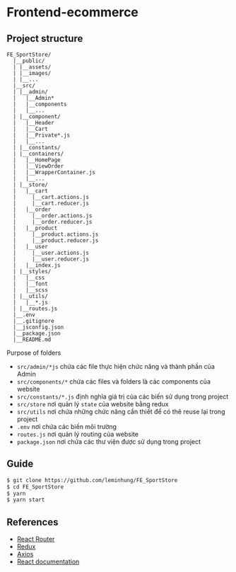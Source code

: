 # Frontend-ecommerce

## Project structure
```
FE_SportStore/
  |__public/
  | |__assets/
  | |__images/
  | |__...
  |__src/
  | |__admin/
  |   |__Admin*
  |   |__components
  |   |__...
  | |__component/
  |   |__Header
  |   |__Cart
  |   |__Private*.js
  |   |__...
  | |__constants/
  | |__containers/
  |   |__HomePage
  |   |__ViewOrder
  |   |__WrapperContainer.js
  |   |__...
  | |__store/
  |   |__cart
  |     |__cart.actions.js
  |     |__cart.reducer.js
  |   |__order
  |     |__order.actions.js
  |     |__order.reducer.js
  |   |__product
  |     |__product.actions.js
  |     |__product.reducer.js
  |   |__user
  |     |__user.actions.js
  |     |__user.reducer.js
  |   |__index.js
  | |__styles/
  |   |__css
  |   |__font
  |   |__scss
  | |__utils/
  |   |__*.js
  | |__routes.js  
  |__.env
  |__.gitignore
  |__jsconfig.json
  |__package.json
  |__README.md
```

Purpose of folders
* `src/admin/*js` chứa các file thực hiện chức năng và thành phần của Admin
* `src/components/*` chứa các files và folders là các components của website
* `src/constants/*.js` định nghĩa giá trị của các biến  sử dụng trong project 
* `src/store` nơi quản lý `state` của website bằng redux 
* `src/utils` nơi chứa những chức năng cần thiết để có thê reuse lại trong project 
* `.env` nơi chứa các biến môi trường
* `routes.js` nơi quản lý routing của website
* `package.json` nơi chứa các thư viện được sử dụng trong project


## Guide

```sh
$ git clone https://github.com/leminhung/FE_SportStore
$ cd FE_SportStore
$ yarn 
$ yarn start
```

## References

- [React Router](https://reactrouter.com/docs/en/v6/getting-started/overview)
- [Redux](https://react-redux.js.org/)
- [Axios](https://viblo.asia/p/su-dung-axios-voi-react-1Je5E4zAlnL)
- [React documentation](https://reactjs.org/)
